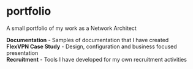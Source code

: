 # portfolio
A small portfolio of my work as a Network Architect  

**Documentation**       -   Samples of documentation that I have created  
**FlexVPN Case Study**  -   Design, configuration and business focused presentation  
**Recruitment**         -   Tools I have developed for my own recruitment activities  
